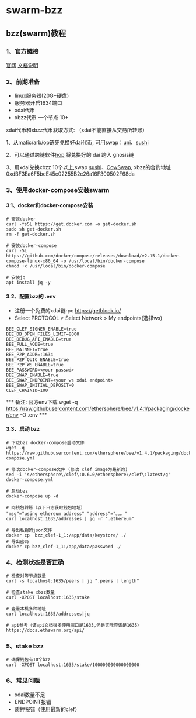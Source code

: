# swarm-bzz
## bzz(swarm)教程

### 1、官方链接
[官网](https://www.ethswarm.org/)
[文档说明](https://docs.ethswarm.org/docs/)

### 2、前期准备
* linux服务器(20G+硬盘)
* 服务器开启1634端口
* xdai代币 
* xbzz代币 一个节点 10+

xdai代币和xbzz代币获取方式: （xdai不能直接从交易所转账）

1、从matic/arb/op链先兑换好dai代币, 可用swap：[uni](https://app.uniswap.org/)、[sushi](https://app.sushi.com/)

2、可以通过跨链软件[hop](https://hop.exchange/) 将兑换好的 dai 跨入 gnosis链

3、用xdai兑换xbzz 10个以上,swap [sushi](https://app.sushi.com/)、[CowSwap](https://swap.cow.fi/), xbzz的合约地址 0xdBF3Ea6F5beE45c02255B2c26a16F300502F68da

### 3、使用docker-compose安装swarm

#### 3.1、docker和docker-compose安装
```shell
# 安装docker
curl -fsSL https://get.docker.com -o get-docker.sh
sudo sh get-docker.sh
rm -f get-docker.sh

# 安装docker-compose
curl -SL https://github.com/docker/compose/releases/download/v2.15.1/docker-compose-linux-x86_64 -o /usr/local/bin/docker-compose
chmod +x /usr/local/bin/docker-compose

# 安装jq
apt install jq -y
```

#### 3.2、配置bzz的 .env
* 注册一个免费的xdai链rpc https://getblock.io/
* Select PROTOCOL > Select Network > My endpoints(选择ws)

```shell
BEE_CLEF_SIGNER_ENABLE=true
BEE_DB_OPEN_FILES_LIMIT=8000
BEE_DEBUG_API_ENABLE=true
BEE_FULL_NODE=true
BEE_MAINNET=true
BEE_P2P_ADDR=:1634
BEE_P2P_QUIC_ENABLE=true
BEE_P2P_WS_ENABLE=true
BEE_PASSWORD=<your passwd>
BEE_SWAP_ENABLE=true
BEE_SWAP_ENDPOINT=<your ws xdai endpoint>
BEE_SWAP_INITIAL_DEPOSIT=0
CLEF_CHAINID=100
```
*** 备注: 官方env下载 wget -q https://raw.githubusercontent.com/ethersphere/bee/v1.4.1/packaging/docker/env -O .env ***

#### 3.3、启动 bzz
```shell
# 下载bzz docker-compose启动文件
wget -q https://raw.githubusercontent.com/ethersphere/bee/v1.4.1/packaging/docker/docker-compose.yml

# 修改docker-compose文件 (修改 clef image为最新的)
sed -i 's/ethersphere\/clef\:0.6.0/ethersphere\/clef\:latest/g' docker-compose.yml

# 启动bzz
docker-compose up -d

# 向钱包转账（以下日志获取钱包地址）
"msg"="using ethereum address" "address"="。。。"
curl localhost:1635/addresses | jq -r ".ethereum"

# 导出私钥的json文件
docker cp  bzz_clef-1_1:/app/data/keystore/ ./
# 导出密码
docker cp bzz_clef-1_1:/app/data/password ./
```

### 4、检测状态是否正确
```shell
# 检查对等节点数量
curl -s localhost:1635/peers | jq ".peers | length"

# 检查stake xbzz数量
curl -XPOST localhost:1635/stake

# 查看本机多种地址
curl localhost:1635/addresses|jq

# api参考（该api文档很多使用端口是1633,但是实际应该是1635）
https://docs.ethswarm.org/api/
```
### 5、stake bzz
```shell
# 确保钱包有10个bzz
curl -XPOST localhost:1635/stake/100000000000000000
```

### 6、常见问题
* xdai数量不足
* ENDPOINT报错
* 质押报错（使用最新的clef）

